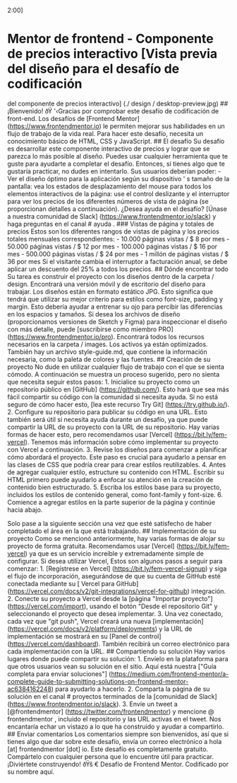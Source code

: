 2:00]

# Mentor de frontend - Componente de precios interactivo [Vista previa del diseño para el desafío de codificación

del componente de precios
interactivo]
(./ design / desktop-preview.jpg) ## ¡Bienvenido! ðŸ
'‹Gracias por comprobar este desafío de codificación de front-end. Los desafíos de [Frontend Mentor] (https://www.frontendmentor.io) le permiten mejorar sus habilidades en un flujo de trabajo de la vida real. Para hacer este desafío, necesita un conocimiento básico de HTML, CSS y JavaScript. ## El desafío Su desafío es desarrollar este componente interactivo de precios y lograr que se parezca lo más posible al diseño. Puedes usar cualquier herramienta que te guste para ayudarte a completar el desafío. Entonces, si tienes algo que te gustaría practicar, no dudes en intentarlo. Sus usuarios deberían poder: - Ver el diseño óptimo para la aplicación según su dispositivo ' s tamaño de la pantalla: vea los estados de desplazamiento del mouse para todos los elementos interactivos de la página: use el control deslizante y el interruptor para ver los precios de los diferentes números de vista de página (se proporcionan detalles a continuación). ¿Desea ayuda en el desafío? [Únase a nuestra comunidad de Slack] (https://www.frontendmentor.io/slack) y haga preguntas en el canal # ayuda . ### Vistas de página y totales de precios Estos son los diferentes rangos de vistas de página y los precios totales mensuales correspondientes: - 10.000 páginas vistas / $ 8 por mes - 50.000 páginas vistas / $ 12 por mes - 100.000 páginas vistas / $ 16 por mes - 500.000 páginas vistas / $ 24 por mes - 1 millón de páginas vistas / $ 36 por mes Si el visitante cambia el interruptor a facturación anual, se debe aplicar un descuento del 25% a todos los precios. ## Dónde encontrar todo Su tarea es construir el proyecto con los diseños dentro de la carpeta / design. Encontrará una versión móvil y de escritorio del diseño para trabajar. Los diseños están en formato estático JPG. Esto significa que tendrá que utilizar su mejor criterio para estilos como font-size, padding y margin. Esto debería ayudar a entrenar su ojo para percibir las diferencias en los espacios y tamaños. Si desea los archivos de diseño (proporcionamos versiones de Sketch y Figma) para inspeccionar el diseño con más detalle, puede [suscribirse como miembro PRO] (https://www.frontendmentor.io/pro). Encontrará todos los recursos necesarios en la carpeta / images. Los activos ya están optimizados. También hay un archivo style-guide.md, que contiene la información necesaria, como la paleta de colores y las fuentes. ## Creación de su proyecto No dude en utilizar cualquier flujo de trabajo con el que se sienta cómodo. A continuación se muestra un proceso sugerido, pero no sienta que necesita seguir estos pasos: 1. Inicialice su proyecto como un repositorio público en [GitHub] (https://github.com/). Esto hará que sea más fácil compartir su código con la comunidad si necesita ayuda. Si no está seguro de cómo hacer esto, [lea este recurso Try Git] (https://try.github.io/). 2. Configure su repositorio para publicar su código en una URL. Esto también será útil si necesita ayuda durante un desafío, ya que puede compartir la URL de su proyecto con la URL de su repositorio. Hay varias formas de hacer esto, pero recomendamos usar [Vercel] (https://bit.ly/fem-vercel). Tenemos más información sobre cómo implementar su proyecto con Vercel a continuación. 3. Revise los diseños para comenzar a planificar cómo abordará el proyecto. Este paso es crucial para ayudarlo a pensar en las clases de CSS que podría crear para crear estilos reutilizables. 4. Antes de agregar cualquier estilo, estructure su contenido con HTML. Escribir su HTML primero puede ayudarlo a enfocar su atención en la creación de contenido bien estructurado. 5. Escriba los estilos base para su proyecto, incluidos los estilos de contenido general, como font-family y font-size. 6. Comience a agregar estilos en la parte superior de la página y continúe hacia abajo.

Solo pase a la siguiente sección una vez que esté satisfecho de haber completado el área en la que está trabajando. ## Implementación de su proyecto Como se mencionó anteriormente, hay varias formas de alojar su proyecto de forma gratuita. Recomendamos usar [Vercel] (https://bit.ly/fem-vercel) ya que es un servicio increíble y extremadamente simple de configurar. Si desea utilizar Vercel, Estos son algunos pasos a seguir para comenzar: 1. [Regístrese en Vercel] (https://bit.ly/fem-vercel-signup) y siga el flujo de incorporación, asegurándose de que su cuenta de GitHub esté conectada mediante su [ Vercel para GitHub] (https://vercel.com/docs/v2/git-integrations/vercel-for-github) integración. 2. Conecte su proyecto a Vercel desde la [página "Importar proyecto"] (https://vercel.com/import), usando el botón "Desde el repositorio Git" y seleccionando el proyecto que desea implementar. 3. Una vez conectado, cada vez que "git push", Vercel creará una nueva [implementación] (https://vercel.com/docs/v2/platform/deployments) y la URL de implementación se mostrará en su [Panel de control] (https://vercel.com/dashboard). También recibirá un correo electrónico para cada implementación con la URL. ## Compartiendo su solución Hay varios lugares donde puede compartir su solución: 1. Envíelo en la plataforma para que otros usuarios vean su solución en el sitio. Aquí está nuestra ["Guía completa para enviar soluciones"] (https://medium.com/frontend-mentor/a-complete-guide-to-submitting-solutions-on-frontend-mentor-ac6384162248) para ayudarlo a hacerlo. 2. Comparta la página de su solución en el canal # proyectos terminados de la [comunidad de Slack] (https://www.frontendmentor.io/slack). 3. Envíe un tweet a [@frontendmentor] (https://twitter.com/frontendmentor) y mencione @ frontendmentor , incluido el repositorio y las URL activas en el tweet. Nos encantaría echar un vistazo a lo que ha construido y ayudar a compartirlo. ## Enviar comentarios Los comentarios siempre son bienvenidos, así que si tienes algo que dar sobre este desafío, envía un correo electrónico a hola [at] frontendmentor [dot] io. Este desafío es completamente gratuito. Compártelo con cualquier persona que lo encuentre útil para practicar. ¡Diviértete construyendo! ðŸš € Desafío de Frontend Mentor. Codificado por su nombre aquí.

